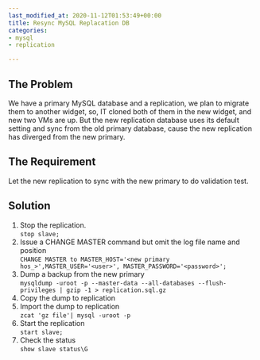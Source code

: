 ```yaml
---
last_modified_at: 2020-11-12T01:53:49+00:00
title: Resync MySQL Replacation DB
categories:
- mysql
- replication

---
```

## The Problem

We have a primary MySQL database and a replication, we plan to migrate them to another widget, so, IT cloned both of them in the new widget, and new two VMs are up. But the new replication database uses its default setting and sync from the old primary database, cause the new replication has diverged from the new primary.

## The Requirement

Let the new replication to sync with the new primary to do validation test.

## Solution

1. Stop the replication.  
   `stop slave;`
2. Issue a CHANGE MASTER command but omit the log file name and position  
   `CHANGE MASTER to MASTER_HOST='<new primary hos_>',MASTER_USER='<user>', MASTER_PASSWORD='<password>';`
3. Dump a backup from the new primary  
   `mysqldump -uroot -p --master-data --all-databases --flush-privileges | gzip -1 > replication.sql.gz`
4. Copy the dump to replication
5. Import the dump to replication  
   `zcat 'gz file'| mysql -uroot -p`
6. Start the replication  
   `start slave;`
7. Check the status  
   `show slave status\G`